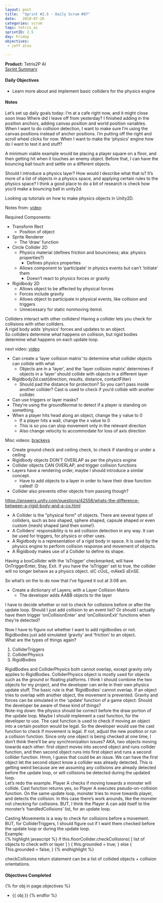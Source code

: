```yaml
---
layout: post
title:  "Sprint #2.5 - Daily Scrum #07"
date:   2019-07-26
categories: scrum
tags: tetris_ai
sprintID: 2.5
day: Friday
objectives:
 - jeff also

---
```



<b>Product:</b> Tetris2P AI  
[Sprint Summary](/blog/projects/tetris-ai-sprint-2-5)

#### Daily Objectives

* Learn more about and implement basic colliders for the physics engine

#### Notes

Let’s set up daily goals today:  I’m at a cafe right now, and it might close soon lmao
Where did I leave off from yesterday?  I finished adding in the position anchors, adding canvas position and world position variables.  When I want to do collision detection, I want to make sure I’m using the canvas positions instead of anchor positions.  I’m putting off the right and scroll wheel clicks for now.  When I want to make the ‘physics’ engine how do I want to test it and stuff?

A minimum viable example would be placing a player square on a floor, and then getting hit when it touches an enemy object.  Before that, I can have the bouncing ball touch and settle on a different objects.

Should I introduce a physics layer?  How would I describe what that is?  It’s more of a list of objects in a physics space, and applying certain rules to the physics space?  I think a good place to do a bit of research is check how you’d make a bouncing ball in unity2d.

Looking up tutorials on how to make physics objects in Unity2D.

Notes from: [video](https://youtu.be/23HEMKfMKKk):

Required Components:
* Transform Rect
	* Position of object
* Sprite Renderer
	* The ‘draw’ function
* Circle Collider 2D
	* Physics material (defines friction and bounciness; aka: physics properties?)
		* Defines physics properties
	* Allows component to ‘participate’ in physics events but can’t ‘initiate’ them
		* Doesn’t react to physics forces or gravity
* Rigidbody 2D
	* Allows object to be affected by physical forces
	* Forces include gravity
	* Allows object to participate in physical events, like collision and triggers
	* Unnecessary for static nonmoving items\

Colliders interact with other colliders!  Having a collider lets you check for collisions with other colliders.  
A rigid body adds ‘physics’ forces and updates to an object.  
So colliders determine what happens on collision, but rigid bodies determine what happens on each update loop.

next video: [video](https://youtu.be/nyVfYhaomVQ)

* Can create a ‘layer collision matrix’ to determine what collider objects can collide with what
	* Objects are in a ‘layer’, and the ‘layer collision matrix’ determines if objects in a ‘layer’ should collide with objects in a different layer
* Rigidbody2d.cast(direction, results, distance, contactFilter)
	* Should pad the distance for protection? So you can’t pass inside another collider?  Cast is used to check if you’d collide with another collider.
* Can use triggers or layer masks?
* They’re using the groundNormal to detect if a player is standing on something.
* When a player hits head along an object, change the y value to 0
	* If a player hits a wall, change the x value to 0
	* This is so you can stop movement only in the relevant direction
	* Also change velocity to accommodate for loss of axis direction

Misc videos: [brackeys](https://youtu.be/UbPiCgCkHTE)
* Create ground check and ceiling check, to check if standing or under a ceiling
* Rigidbody objects DON’T OVERLAP as per the physics engine
* Collider objects CAN OVERLAP, and trigger collision functions
* Layers have a rendering order, maybe I should introduce a similar concept.
	* Have to add objects to a layer in order to have their draw function called! :D
* Collider also prevents other objects from passing though?  

[https://answers.unity.com/questions/42558/whats-the-difference-between-a-rigid-body-and-a-co.html
](https://answers.unity.com/questions/42558/whats-the-difference-between-a-rigid-body-and-a-co.html)

* A Collider is the "physical form" of objects. There are several types of colliders, such as box shaped, sphere shaped, capsule shaped or even custom (mesh) shaped (and then some!).
* A Colliders' responsibility is to aid collision detection in any way. It can be used for triggers, for physics or other uses.
* A Rigidbody is a representation of a rigid body in space. It is used by the physics engine to perform collision response and movement of objects.
* A Rigidbody makes use of a Collider to define its shape.

Having a boxCollider with the ‘isTrigger’ checkmarked, will have OnTriggerEnter, Stay, Exit.  If you have the ‘isTrigger’ set to true, the collider will no longer behave as a physics object.  sIC cOoL, mAkeS sEnSE.

So what’s on the to do now that I’ve figured it out at 3:08 am.
* Create a dictionary of Layers; with a Layer Collision Matrix
	* The developer adds AABB objects to the layer

I have to decide whether or not to check for collisions before or after the update loop.  Should I just add collision to an event list?  Or should I actually have them trigger ‘onCollisionEnter’ and ‘onCollisionExit’ functions when they’re detected?

Now I have to figure out whether I want to add rigidbodies or not.  Rigidbodies just add simulated ‘gravity’ and ‘friction’ to an object.  
What are the types of things again?

1. ColliderTriggers
2. ColliderPhysics
3. RigidBodies

RigidBodies and ColliderPhysics both cannot overlap, except gravity only applies to RigidBodies.  ColliderPhysics object is mostly used for objects such as the ground or floating platforms.  I think I should combine the two objects for my project, and the developer can write in their own physics update stuff.  The basic rule is that ‘RigidBodies’ cannot overlap.  If an object tries to overlap with another object, the movement is prevented.  Gravity and forces can be simulated in the ‘update’ function of a game object.  Should the developer be aware of these kind of things?  
Note-ing down: the physics should be correct before the draw portion of the update loop.  Maybe I should implement a cast function, for the developer to use.  The cast function is used to check if moving an object into a certain position would be legal.  So the developer would use the cast function to check if movement is legal.  If not, adjust the new position or run a collision function.  Since only one object is being checked at one time, I don’t think there’ll be any synchronization issues?   AKA, two objects moving towards each other: first object moves into second object and runs collider function, and then second object runs into first object and runs a second collider function.  Hmm, I guess that could be an issue.  We can have the first object let the second object know a collider was already detected.  This is getting weird because are we assuming any collisions are already detected before the update loop, or will collisions be detected during the updated loop.  
Let’s redo the example.  Player A checks if moving towards a monster will collide.  Cast function returns yes, so Player A executes pseudo-on-collision function.  On the same update loop, monster tries to move towards player, and detects the collision.  In this case there’s work arounds, like the monster not checking for collisions.  BUT, I think the Player A can add itself to the monster’s ‘handledCollisions’ list, for an update loop.

Casting Movements is a way to check for collisions before a movement.
BUT, for ColliderTriggers, I should figure out if I want them checked before the update loop or during the update loop.  
Example:  
{% highlight javascript %}
if this.floorCollider.checkCollisions( [ list of objects to check with or layer ] ) {
	this.grounded = true;
} else {
	This.grounded = false;
}
{% endhighlight %}

checkCollisions return statement can be a list of collided objects + collision orientations.


#### Objectives Completed

{% for obj in page.objectives %}
* {{ obj }}
{% endfor %}